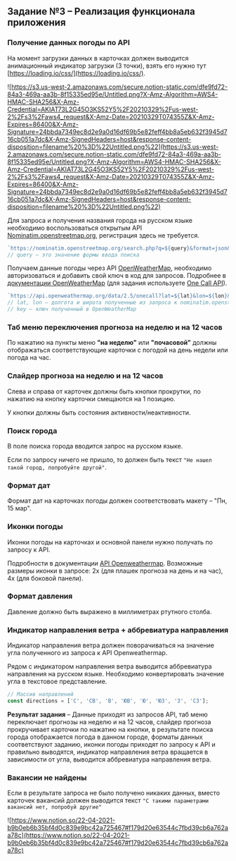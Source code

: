 ## **Задание №3 – Реализация функционала приложения**

### Получение данных погоды по API

На момент загрузки данных в карточках должен выводится анимационный индикатор загрузки (3 точки), взять его нужно тут [https://loading.io/css/](https://loading.io/css/).

![https://s3.us-west-2.amazonaws.com/secure.notion-static.com/dfe9fd72-84a3-469a-aa3b-8f15335ed95e/Untitled.png?X-Amz-Algorithm=AWS4-HMAC-SHA256&X-Amz-Credential=AKIAT73L2G45O3KS52Y5%2F20210329%2Fus-west-2%2Fs3%2Faws4_request&X-Amz-Date=20210329T074355Z&X-Amz-Expires=86400&X-Amz-Signature=24bbda7349ec8d2e9a0d16df69b5e82feff4bb8a5eb632f3945d716cb051a7dc&X-Amz-SignedHeaders=host&response-content-disposition=filename%20%3D%22Untitled.png%22](https://s3.us-west-2.amazonaws.com/secure.notion-static.com/dfe9fd72-84a3-469a-aa3b-8f15335ed95e/Untitled.png?X-Amz-Algorithm=AWS4-HMAC-SHA256&X-Amz-Credential=AKIAT73L2G45O3KS52Y5%2F20210329%2Fus-west-2%2Fs3%2Faws4_request&X-Amz-Date=20210329T074355Z&X-Amz-Expires=86400&X-Amz-Signature=24bbda7349ec8d2e9a0d16df69b5e82feff4bb8a5eb632f3945d716cb051a7dc&X-Amz-SignedHeaders=host&response-content-disposition=filename%20%3D%22Untitled.png%22)

Для запроса и получения названия города на русском языке необходимо воспользоваться открытым API [Nominatim.openstreetmap.org](https://nominatim.org/release-docs/develop/api/Overview/), регистрация здесь не требуется.

```jsx
`https://nominatim.openstreetmap.org/search.php?q=${query}&format=json&addressdetails=1&limit=1`
// query — это значение формы ввода поиска
```

Получаем данные погоды через API [OpenWeatherMap](https://openweathermap.org), необходимо авторизоваться и добавить свой ключ в код для запросов. Подробнее в [документации OpenWeatherMap](https://openweathermap.org/api/one-call-api) (для задания используете [One Call API](https://openweathermap.org/api/one-call-api)).

```jsx
`https://api.openweathermap.org/data/2.5/onecall?lat=${lat}&lon=${lon}&appid=${key}&units=metric&lang=ru`
// lat, lon – долгота и широта полученные из запроса к nominatim.openstreetmap.org
// key – ключ полученный в OpenWeatherMap
```

### Таб меню переключения прогноза на неделю и на 12 часов

По нажатию на пункты меню **"на неделю"** или **"почасовой"** должны отображаться соответствующие карточки с погодой на день недели или погода на час.

### Слайдер прогноза на неделю и на 12 часов

Слева и справа от карточек должны быть кнопки прокрутки, по нажатию на кнопку карточки смещаются на 1 позицию.

У кнопки должны быть состояния активности/неактивности.

### Поиск города

В поле поиска города вводится запрос на русском языке.

Если по запросу ничего не пришло, то должен быть текст `"Не нашел такой город, попробуйте другой"`.

### Формат дат

Формат дат на карточках погоды должен соответствовать макету – "Пн, 15 мар".

### Иконки погоды

Иконки погоды на карточках и основной панели нужно получать по запросу к API.

Подробности в документации [API Openweathermap](https://openweathermap.org/api/one-call-api). Возможные размеры иконки в запросе: 2x (для плашек прогноза на день и на час), 4x (для боковой панели).

### Формат давления

Давление должно быть выражено в миллиметрах ртутного столба.

### Индикатор направления ветра + аббревиатура направления

Индикатор направления ветра должен поворачиваться на значение угла полученного из запроса к API Openweathermap.

Рядом с индикатором направления ветра выводится аббревиатура направления на русском языке. Необходимо конвертировать значение угла в текстовое представление.

```jsx
// Массив направлений
const directions = ['С', 'СВ', 'В', 'ЮВ', 'Ю', 'ЮЗ', 'З', 'СЗ'];
```

**Результат задания** – Данные приходят из запросов API, таб меню переключает прогнозы на неделю и на 12 часов, слайдер прогноза прокручивает карточки по нажатию на кнопки, в результате поиска города отображается погода в данном городе, форматы данных соответствуют заданию, иконки погоды приходят по запросу к API и правильно выводятся, индикатор направления ветра вращается в зависимости от угла, выводится аббревиатура направления ветра.


### Вакансии не найдены

Если в результате запроса не было получено никаких данных, вместо карточек вакансий должен выводится текст `"С такими параметрами вакансий нет, попробуй другие"`

![https://www.notion.so/22-04-2021-b9b0eb6b35bf4d0c839e9bc42a725467#f179d20e63544c7fbd39cb6a762aa78c](https://www.notion.so/22-04-2021-b9b0eb6b35bf4d0c839e9bc42a725467#f179d20e63544c7fbd39cb6a762aa78c)
